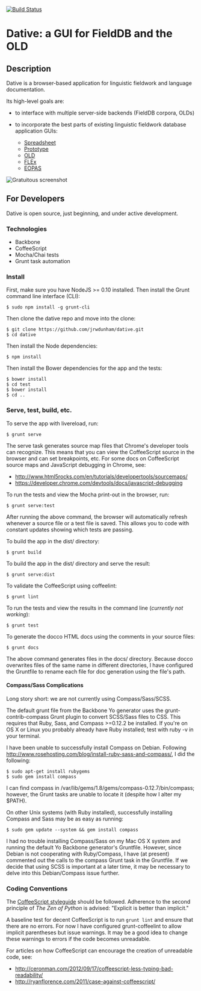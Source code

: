 [![Build Status](https://travis-ci.org/FieldDB/dative.svg?branch=master)](https://travis-ci.org/FieldDB/dative)
# Dative: a GUI for FieldDB and the OLD


## Description

Dative is a browser-based application for linguistic fieldwork and language
documentation.

Its high-level goals are:

- to interface with multiple server-side backends (FieldDB corpora, OLDs)
- to incorporate the best parts of existing linguistic fieldwork database
  application GUIs:

  - [Spreadsheet](http://app.lingsync.org/)
  - [Prototype](https://chrome.google.com/webstore/detail/placeholder/eeipnabdeimobhlkfaiohienhibfcfpa)
  - [OLD](http://www.onlinelinguisticdatabase.org)
  - [FLEx](http://fieldworks.sil.org/flex/)
  - [EOPAS](http://www.eopas.org/)

![Gratuitous screenshot](dative-screenshot.png)

## For Developers

Dative is open source, just beginning, and under active development.


### Technologies

- Backbone
- CoffeeScript
- Mocha/Chai tests
- Grunt task automation


### Install

First, make sure you have NodeJS >= 0.10 installed. Then install the Grunt
command line interface (CLI):

    $ sudo npm install -g grunt-cli

Then clone the dative repo and move into the clone:

    $ git clone https://github.com/jrwdunham/dative.git
    $ cd dative

Then install the Node dependencies:

    $ npm install

Then install the Bower dependencies for the app and the tests:

    $ bower install
    $ cd test
    $ bower install
    $ cd ..


### Serve, test, build, etc.

To serve the app with livereload, run:

    $ grunt serve

The serve task generates source map files that Chrome's developer tools can
recognize. This means that you can view the CoffeeScript source in the browser
and can set breakpoints, etc. For some docs on CoffeeScript source maps and
JavaScript debugging in Chrome, see:

- http://www.html5rocks.com/en/tutorials/developertools/sourcemaps/
- https://developer.chrome.com/devtools/docs/javascript-debugging

To run the tests and view the Mocha print-out in the browser, run:

    $ grunt serve:test

After running the above command, the browser will automatically refresh
whenever a source file or a test file is saved. This allows you to code with
constant updates showing which tests are passing.

To build the app in the dist/ directory:

    $ grunt build

To build the app in the dist/ directory and serve the result:

    $ grunt serve:dist

To validate the CoffeeScript using coffeelint:

    $ grunt lint

To run the tests and view the results in the command line (*currently
not working*):

    $ grunt test

To generate the docco HTML docs using the comments in your source files:

    $ grunt docs

The above command generates files in the docs/ directory. Because docco
overwrites files of the same name in different directories, I have configured
the Gruntfile to rename each file for doc generation using the file's path.



#### Compass/Sass Complications

Long story short: we are not currently using Compass/Sass/SCSS.

The default grunt file from the Backbone Yo generator uses the
grunt-contrib-compass Grunt plugin to convert SCSS/Sass files to CSS. This
requires that Ruby, Sass, and Compass >=0.12.2 be installed. If you're on OS X
or Linux you probably already have Ruby installed; test with ruby -v in your
terminal.

I have been unable to successfully install Compass on Debian. Following
http://www.rosehosting.com/blog/install-ruby-sass-and-compass/, I did the
following:

    $ sudo apt-get install rubygems
    $ sudo gem install compass

I can find compass in /var/lib/gems/1.8/gems/compass-0.12.7/bin/compass; however,
the Grunt tasks are unable to locate it (despite how I alter my $PATH).

On other Unix systems (with Ruby installed), successfully installing Compass
and Sass may be as easy as running:

    $ sudo gem update --system && gem install compass

I had no trouble installing Compass/Sass on my Mac OS X system and running the
default Yo Backbone generator's Gruntfile. However, since Debian is not
cooperating with Ruby/Compass, I have (at present) commented out the calls to
the compass Grunt task in the Gruntfile. If we decide that using SCSS is
important at a later time, it may be necessary to delve into this
Debian/Compass issue further.


### Coding Conventions

The [CoffeeScript styleguide](https://github.com/polarmobile/coffeescript-style-guide)
should be followed. Adherence to the second principle of *The Zen of Python* is
advised: "Explicit is better than implicit."

A baseline test for decent CoffeeScript is to run `grunt lint` and ensure that
there are no errors. For now I have configured grunt-coffeelint to allow
implicit parentheses but issue warnings. It may be a good idea to change these
warnings to errors if the code becomes unreadable.

For articles on how CoffeeScript can encourage the creation of unreadable
code, see:

- http://ceronman.com/2012/09/17/coffeescript-less-typing-bad-readability/
- http://ryanflorence.com/2011/case-against-coffeescript/




